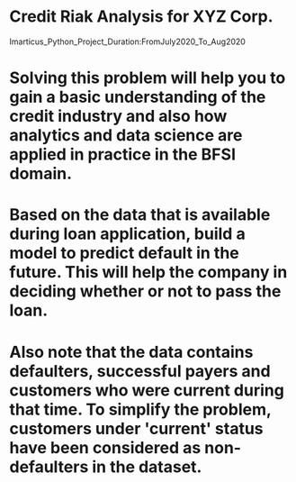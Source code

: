 # Credit Riak Analysis for XYZ Corp.
Imarticus_Python_Project_Duration:FromJuly2020_To_Aug2020

# Solving this problem will help you to gain a basic understanding of the credit industry and also how analytics and data science are applied in practice in the BFSI domain.
# Based on the data that is available during loan application, build a model to predict default in the future. This will help the company in deciding whether or not to pass the loan.
# Also note that the data contains defaulters, successful payers and customers who were current during that time. To simplify the problem, customers under 'current' status have been considered as non-defaulters in the dataset.
